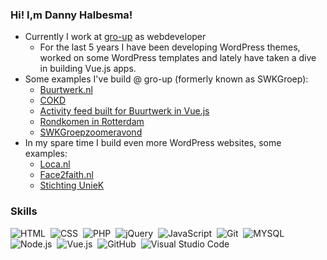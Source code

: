 ### Hi! I,m Danny Halbesma!

- Currently I work at [gro-up](https://www.gro-up.nl) as webdeveloper
    - For the last 5 years I have been developing WordPress themes, worked on some WordPress templates and lately have taken a dive in building Vue.js apps.
- Some examples I've build @ gro-up (formerly known as SWKGroep):
    - [Buurtwerk.nl](https://www.buurtwerk.nl)
    - [COKD](https://ontwikkelsite1.swkfacetweb.nl/)
    - [Activity feed built for Buurtwerk in Vue.js](https://www.buurtwerk.nl/activiteiten-feed/)
    - [Rondkomen in Rotterdam](https://www.rondkomeninrotterdam.nl/)
    - [SWKGroepzoomeravond](https://ontwikkelsite2.swkfacetweb.nl/)
- In my spare time I build even more WordPress websites, some examples:
    - [Loca.nl](https://loca.nl)
    - [Face2faith.nl](https://face2faith.nl/)
    - [Stichting UnieK](https://www.stichtinguniek.nl/)

### Skills
![HTML](https://img.shields.io/badge/-HTML-05122A?style=flat&logo=HTML5)&nbsp;
![CSS](https://img.shields.io/badge/-CSS-05122A?style=flat&logo=CSS3&logoColor=1572B6)&nbsp;
![PHP](https://img.shields.io/badge/PHP-777BB4?style=for-the-badge&logo=php&logoColor=white)&nbsp;
![jQuery](https://img.shields.io/badge/jQuery-0769AD?style=for-the-badge&logo=jquery&logoColor=white)&nbsp;
![JavaScript](https://img.shields.io/badge/-JavaScript-05122A?style=flat&logo=javascript)&nbsp;
![Git](https://img.shields.io/badge/-Git-05122A?style=flat&logo=git)&nbsp;
![MYSQL](https://img.shields.io/badge/MySQL-00000F?style=for-the-badge&logo=mysql&logoColor=white)&nbsp;
![Node.js](https://img.shields.io/badge/-Node.js-05122A?style=flat&logo=node.js)&nbsp;
![Vue.js](https://img.shields.io/badge/Vue.js-35495E?style=for-the-badge&logo=vue.js&logoColor=4FC08D)&nbsp;
![GitHub](https://img.shields.io/badge/-GitHub-05122A?style=flat&logo=github)&nbsp;
![Visual Studio Code](https://img.shields.io/badge/-Visual%20Studio%20Code-05122A?style=flat&logo=visual-studio-code&logoColor=007ACC)&nbsp;